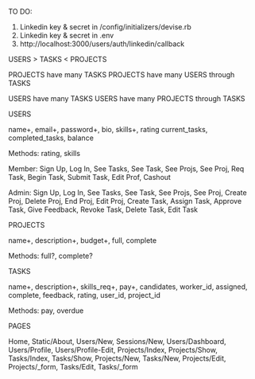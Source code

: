 TO DO:
1. Linkedin key & secret in /config/initializers/devise.rb
2. Linkedin key & secret in .env
3. http://localhost:3000/users/auth/linkedin/callback


USERS > TASKS < PROJECTS

PROJECTS have many TASKS
PROJECTS have many USERS through TASKS

USERS have many TASKS
USERS have many PROJECTS through TASKS


USERS

name+, email+, password+, bio, skills+, rating
  current_tasks, completed_tasks, balance

Methods: rating, skills

Member:  Sign Up, Log In, See Tasks, See Task, See Projs,
  See Proj, Req Task, Begin Task, Submit Task, Edit Prof,
  Cashout

Admin:  Sign Up, Log In, See Tasks, See Task, See Projs,
  See Proj, Create Proj, Delete Proj, End Proj, Edit Proj,
  Create Task, Assign Task, Approve Task, Give Feedback,
  Revoke Task, Delete Task, Edit Task


PROJECTS

name+, description+, budget+, full, complete

Methods: full?, complete?


TASKS

name+, description+, skills_req+, pay+, candidates,
  worker_id, assigned, complete, feedback, rating, user_id,
  project_id

Methods: pay, overdue


PAGES

Home, Static/About, Users/New, Sessions/New, Users/Dashboard, Users/Profile, Users/Profile-Edit, Projects/Index, Projects/Show, Tasks/Index, Tasks/Show, Projects/New, Tasks/New, Projects/Edit, Projects/_form, Tasks/Edit, Tasks/_form
